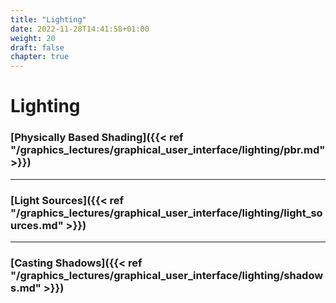 ```yaml
---
title: "Lighting"
date: 2022-11-28T14:41:58+01:00
weight: 20
draft: false
chapter: true
---
```


# Lighting

### [Physically Based Shading]({{< ref "/graphics_lectures/graphical_user_interface/lighting/pbr.md" >}})

----

### [Light Sources]({{< ref "/graphics_lectures/graphical_user_interface/lighting/light_sources.md" >}})

---- 

### [Casting Shadows]({{< ref "/graphics_lectures/graphical_user_interface/lighting/shadows.md" >}})
